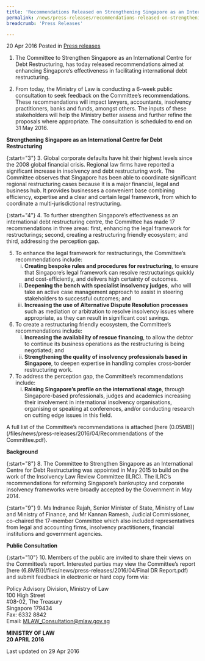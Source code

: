 ```yaml
---
title: 'Recommendations Released on Strengthening Singapore as an International Centre for Debt Restructuring'
permalink: /news/press-releases/recommendations-released-on-strengthening-singapore-as-an-intern/
breadcrumb: 'Press Releases'

---
```



20 Apr 2016 Posted in [Press releases](/news/press-releases)


1. The Committee to Strengthen Singapore as an International Centre for Debt Restructuring, has today released recommendations aimed at enhancing Singapore’s effectiveness in facilitating international debt restructuring.


2. From today, the Ministry of Law is conducting a 6-week public consultation to seek feedback on the Committee’s recommendations. These recommendations will impact lawyers, accountants, insolvency practitioners, banks and funds, amongst others. The inputs of these stakeholders will help the Ministry better assess and further refine the proposals where appropriate. The consultation is scheduled to end on 31 May 2016.

**Strengthening Singapore as an International Centre for Debt Restructuring**

{:start="3"}
3. Global corporate defaults have hit their highest levels since the 2008 global financial crisis. Regional law firms have reported a significant increase in insolvency and debt restructuring work. The Committee observes that Singapore has been able to coordinate significant regional restructuring cases because it is a major financial, legal and business hub. It provides businesses a convenient base combining efficiency, expertise and a clear and certain legal framework, from which to coordinate a multi-jurisdictional restructuring.

 
{:start="4"}
4. To further strengthen Singapore’s effectiveness as an international debt restructuring centre, the Committee has made 17 recommendations in three areas: first, enhancing the legal framework for restructurings; second, creating a restructuring friendly ecosystem; and third, addressing the perception gap.

 
<ol start="5">
<li>To enhance the legal framework for restructurings, the Committee’s recommendations include:
<ol style="list-style-type: lower-roman;">
<li><strong>Creating bespoke rules and procedures for restructuring</strong>, to ensure that Singapore’s legal framework can resolve restructurings quickly and cost-efficiently, and delivers high certainty of outcomes.</li>
<li><strong>Deepening the bench with specialist insolvency judges</strong>, who will take an active case management approach to assist in steering stakeholders to successful outcomes; and</li>
<li><strong> Increasing the use of Alternative Dispute Resolution processes</strong> such as mediation or arbitration to resolve insolvency issues where appropriate, as they can result in significant cost savings.</li>
</ol>
</li>
<li>To create a restructuring friendly ecosystem, the Committee’s recommendations include:
<ol style="list-style-type: lower-roman;">
<li> <strong>Increasing the availability of rescue financing</strong>, to allow the debtor to continue its business operations as the restructuring is being negotiated; and</li>
<li> <strong>Strengthening the quality of insolvency professionals based in Singapore</strong>, to deepen expertise in handling complex cross-border restructuring work.</li>

</ol>
</li>
<li>To address the perception gap, the Committee’s recommendations include:
<ol style="list-style-type: lower-roman;">
<li><strong>Raising Singapore’s profile on the international stage</strong>, through Singapore-based professionals, judges and academics increasing their involvement in international insolvency organisations, organising or speaking at conferences, and/or conducting research on cutting edge issues in this field.</li>
</ol>
</li>

</ol>

A full list of the Committee’s recommendations is attached [here (0.05MB)](/files/news/press-releases/2016/04/Recommendations of the Committee.pdf).

**Background**

{:start="8"}
8. The Committee to Strengthen Singapore as an International Centre for Debt Restructuring was appointed in May 2015 to build on the work of the Insolvency Law Review Committee (ILRC). The ILRC’s recommendations for reforming Singapore’s bankruptcy and corporate insolvency frameworks were broadly accepted by the Government in May 2014.  

{:start="9"}
 9. Ms Indranee Rajah, Senior Minister of State, Ministry of Law and Ministry of Finance, and Mr Kannan Ramesh, Judicial Commissioner, co-chaired the 17-member Committee which also included representatives from legal and accounting firms, insolvency practitioners, financial institutions and government agencies.

**Public Consultation**

{:start="10"}
10. Members of the public are invited to share their views on the Committee’s report. Interested parties may view the Committee’s report [here (6.8MB)](/files/news/press-releases/2016/04/Final DR Report.pdf) and submit feedback in electronic or hard copy form via:

Policy Advisory Division, Ministry of Law  
100 High Street  
#08-02, The Treasury  
Singapore 179434  
Fax: 6332 8842  
Email: <MLAW_Consultation@mlaw.gov.sg>

**MINISTRY OF LAW**  
**20 APRIL 2016**

<p class="right-side-updated">Last updated on 29 Apr 2016</p>

